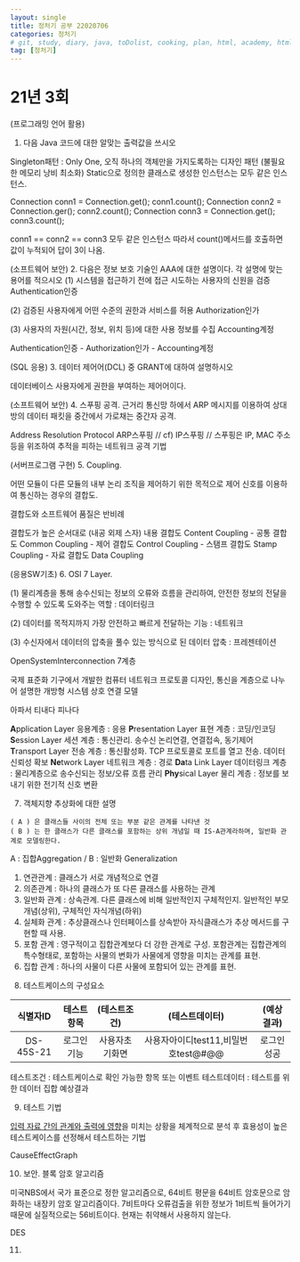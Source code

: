 ```yaml
---
layout: single
title: 정처기 공부 22020706
categories: 정처기
# git, study, diary, java, toDolist, cooking, plan, html, academy, html/css, JSP, 정처기
tag: [정처기] 
---
```


# 21년 3회 

(프로그래밍 언어 활용)
1. 다음 Java 코드에 대한 알맞는 출력값을 쓰시오

Singleton패턴 : Only One, 오직 하나의 객체만을 가지도록하는 디자인 패턴
(불필요한 메모리 낭비 최소화)
Static으로 정의한 클래스로 생성한 인스턴스는 모두 같은 인스턴스.

Connection conn1 = Connection.get();
conn1.count();
Connection conn2 = Connection.ger();
conn2.count();
Connection conn3 = Connection.get();
conn3.count();

conn1 == conn2 == conn3 모두 같은 인스턴스
따라서 count()메서드를 호출하면 값이 누적되어 답이 3이 나옴.


(소프트웨어 보안)
2. 다음은 정보 보호 기술인 AAA에 대한 설명이다. 각 설명에 맞는 용어를 적으시오
(1) 시스템을 접근하기 전에 접근 시도하는 사용자의 신원을 검증 
Authentication인증

(2) 검증된 사용자에게 어떤 수준의 권한과 서비스를 허용
Authorization인가

(3) 사용자의 자원(시간, 정보, 위치 등)에 대한 사용 정보를 수집
Accounting계정

Authentication인증 - Authorization인가 - Accounting계정


(SQL 응용)
3. 데이터 제어어(DCL) 중 GRANT에 대하여 설명하시오

데이터베이스 사용자에게 권한을 부여하는 제어어이다.


(소프트웨어 보안)
4. 스푸핑 공격. 
근거리 통신망 하에서 ARP 메시지를 이용하여 상대방의 데이터 패킷을 중간에서 가로채는 중간자 공격.

Address Resolution Protocol  ARP스푸핑 // cf) IP스푸핑
// 스푸핑은 IP, MAC 주소 등을 위조하여 추적을 피하는 네트워크 공격 기법


(서버프로그램 구현)
5. Coupling.

어떤 모듈이 다른 모듈의 내부 논리 조직을 제어하기 위한 목적으로 제어 신호를 이용하여 통신하는 경우의 결합도.

결합도와 소프트웨어 품질은 반비례

결합도가 높은 순서대로 (내공 외제 스자)
내용 결합도 Content Coupling - 공통 결합도 Common Coupling - 제어 결합도 Control Coupling - 스탬프 결합도 Stamp Coupling - 자료 결합도 Data Coupling


(응용SW기초)
6. OSI 7 Layer.

(1) 물리계층을 통해 송수신되는 정보의 오류와 흐름을 관리하여, 안전한 정보의 전달을 수행할 수 있도록 도와주는 역할 : 데이터링크

(2) 데이터를 목적지까지 가장 안전하고 빠르게 전달하는 기능 : 네트워크

(3) 수신자에서 데이터의 압축을 풀수 있는 방식으로 된 데이터 압축 : 프레젠테이션

OpenSystemInterconnection 7계층

국제 표준화 기구에서 개발한 
컴퓨터 네트워크 프로토콜 디자인, 통신을 계층으로 나누어 설명한 
개방형 시스템 상호 연결 모델

아파서 티내다 피나다

**A**pplication Layer 응용계층 : 응용
**P**resentation Layer 표현 계층 : 코딩/인코딩
**S**ession Layer 세션 계층 : 통신관리. 송수신 논리연결, 연결접속, 동기제어
**T**ransport Layer 전송 계층 : 통신활성화. TCP 프로토콜로 포트를 열고 전송. 데이터 신뢰성 확보
**Ne**twork Layer 네트워크 계층 : 경로
**Da**ta Link Layer 데이터링크 계층 : 물리계층으로 송수신되는 정보/오류 흐름 관리
**Phy**sical Layer 물리 계층 : 정보를 보내기 위한 전기적 신호 변환


7. 객체지향 추상화에 대한 설명

~~~
( A ) 은 클래스들 사이의 전체 또는 부분 같은 관계를 나타낸 것
( B ) 는 한 클래스가 다른 클래스를 포함하는 상위 개념일 때 IS-A관계라하며, 일반화 관계로 모델링한다.
~~~
A : 집합Aggregation / B : 일반화 Generalization

1) 연관관계 : 클래스가 서로 개념적으로 연결
2) 의존관계 : 하나의 클래스가 또 다른 클래스를 사용하는 관계
3) 일반화 관계 : 상속관계. 다른 클래스에 비해 일반적인지 구체적인지.
               일반적인 부모개념(상위), 구체적인 자식개념(하위)
4) 실체화 관계 : 추상클래스나 인터페이스를 상속받아 자식클래스가 추상 메서드를 구현할 때 사용. 
5) 포함 관계 : 영구적이고 집합관계보다 더 강한 관계로 구성.
              포함관계는 집합관계의 특수형태로, 포함하는 사물의 변화가 사물에게 영향을 미치는 관계를 표현.
6) 집합 관계 : 하나의 사물이 다른 사물에 포함되어 있는 관계를 표현.


8. 테스트케이스의 구성요소

|식별자ID|테스트항목|**(테스트조건)**|**(테스트데이터)**|**(예상결과)**|
|:--:|:--:|:--:|:--:|:--:|
|DS-45S-21|로그인기능|사용자초기화면|사용자아이디test11,비밀번호test@#@@|로그인성공|

테스트조건 : 테스트케이스로 확인 가능한 항목 또는 이벤트
테스트데이터 : 테스트를 위한 데이터 집합
예상결과


9. 테스트 기법

<u>입력 자료 간의 관계와 출력에 영향</u>을 미치는 상황을 체계적으로 분석 후 
효용성이 높은 테스트케이스를 선정해서 테스트하는 기법

CauseEffectGraph


10. 보안. 블록 암호 알고리즘

미국NBS에서 국가 표준으로 정한 알고리즘으로, 
64비트 평문을 64비트 암호문으로 암화하는 내장키 암호 알고리즘이다.
7비트마다 오류검출을 위한 정보가 1비트씩 들어가기 때문에
실질적으로는 56비트이다. 현재는 취약해서 사용하지 않는다.

DES


11. 